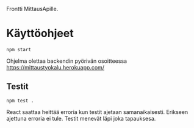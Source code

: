 Frontti MittausApille.

# Käyttöohjeet

`npm start`

Ohjelma olettaa backendin pyörivän osoitteessa https://mittaustyokalu.herokuapp.com/

## Testit
`npm test .`

React saattaa heittää erroria kun testit ajetaan samanaikaisesti. Erikseen ajettuna erroria ei tule. Testit menevät läpi joka tapauksesa.
